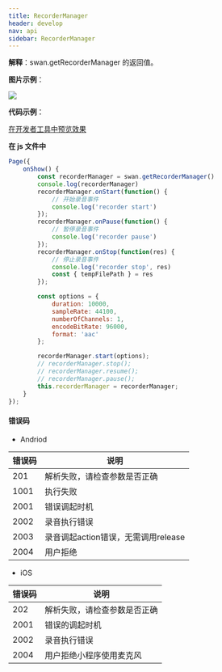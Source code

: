 ```yaml
---
title: RecorderManager
header: develop
nav: api
sidebar: RecorderManager
---
```





**解释**：swan.getRecorderManager 的返回值。

**图片示例**：

<div class="m-doc-custom-examples">
    <div class="m-doc-custom-examples-correct">
        <img src="https://b.bdstatic.com/miniapp/images/RecorderManager.png">
    </div>
    <div class="m-doc-custom-examples-correct">
        <img src=" ">
    </div>
    <div class="m-doc-custom-examples-correct">
        <img src=" ">
    </div>     
</div>

**代码示例**：

<a href="swanide://fragment/70d4f42e90d9ad149e2dc0226bd82d2c1573410962037" title="在开发者工具中预览效果" target="_self">在开发者工具中预览效果</a>

**在 js 文件中**

```javascript
Page({
    onShow() {
        const recorderManager = swan.getRecorderManager()
        console.log(recorderManager)
        recorderManager.onStart(function() {
            // 开始录音事件
            console.log('recorder start')
        });
        recorderManager.onPause(function() {
            // 暂停录音事件
            console.log('recorder pause')
        });
        recorderManager.onStop(function(res) {
            // 停止录音事件
            console.log('recorder stop', res)
            const { tempFilePath } = res
        });

        const options = {
            duration: 10000,
            sampleRate: 44100,
            numberOfChannels: 1,
            encodeBitRate: 96000,
            format: 'aac'
        };

        recorderManager.start(options);
        // recorderManager.stop();
        // recorderManager.resume();
        // recorderManager.pause();
        this.recorderManager = recorderManager;
    }
});
```
#### 错误码

* Andriod

|错误码|说明|
|--|--|
|201|解析失败，请检查参数是否正确|
|1001|执行失败|
|2001|错误调起时机|
|2002|录音执行错误|
|2003|录音调起action错误，无需调用release|
|2004|用户拒绝|

* iOS

|错误码|说明|
|--|--|
|202|解析失败，请检查参数是否正确  |
|2001|错误的调起时机|
|2002|录音执行错误|
|2004|用户拒绝小程序使用麦克风|
